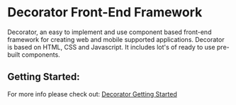 Decorator Front-End Framework
==========

Decorator, an easy to implement and use component based front-end framework for creating web and mobile supported applications. 
Decorator is based on HTML, CSS and Javascript. It includes lot's of ready to use pre-built components. 


Getting Started:
-------

For more info please check out: [Decorator Getting Started](http://decorator.codable.org/getit) 
